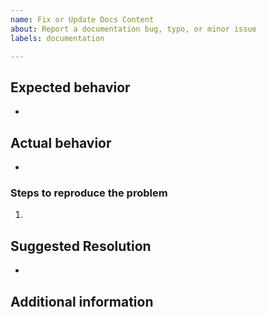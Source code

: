 ```yaml
---
name: Fix or Update Docs Content
about: Report a documentation bug, typo, or minor issue
labels: documentation

---
```

<!--- ** Partial or incorrectly filled out issues may be deferred.--->

## Expected behavior
* 

## Actual behavior
* 

### Steps to reproduce the problem

1.

## Suggested Resolution
*

## Additional information
<!--- Add any other context about the problem here. --->
